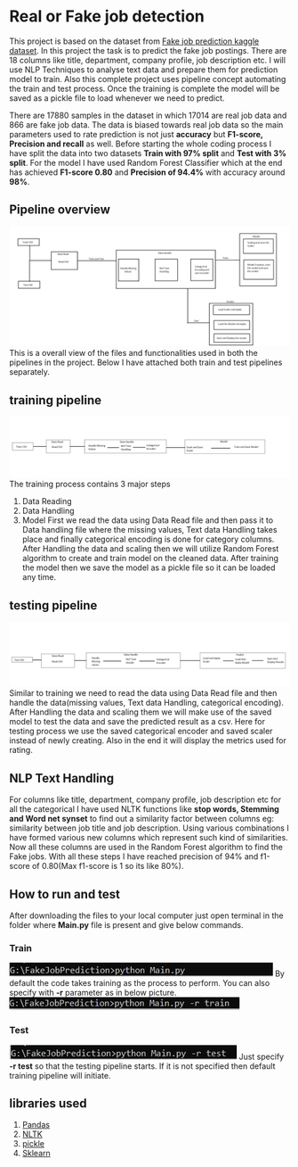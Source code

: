 # Real or Fake job detection
This project is based on the dataset from [Fake job prediction kaggle dataset](https://www.kaggle.com/shivamb/real-or-fake-fake-jobposting-prediction). In this project the task is to predict the fake job postings. There are 18 columns like title, department, company profile, job description etc. I will use NLP Techniques to analyse text data and prepare them for prediction model to train. Also this complete project uses pipeline concept automating the train and test process. Once the training is complete the model will be saved as a pickle file to load whenever we need to predict.

There are 17880 samples in the dataset in which 17014 are real job data and 866 are fake job data. The data is biased towards real job data so the main parameters used to rate prediction is not just **accuracy** but **F1-score, Precision and recall** as well. Before starting the whole coding process I have split the data into two datasets **Train with 97% split** and **Test with 3% split**. For the model I have used Random Forest Classifier which at the end has achieved **F1-score 0.80** and **Precision of 94.4%** with accuracy around **98%**.
## Pipeline overview
![](images/mainpipelineimage.jpg)
This is a overall view of the files and functionalities used in both the pipelines in the project. Below I have attached both train and test pipelines separately.
## training pipeline
![](images/Trainingpipeline.jpg)
The training process contains 3 major steps
1. Data Reading
2. Data Handling
3. Model
First we read the data using Data Read file and then pass it to Data handling file where the missing values, Text data Handling takes place and finally categorical encoding is done for category columns. After Handling the data and scaling then we will utilize Random Forest algorithm to create and train model on the cleaned data. After training the model then we save the model as a pickle file so it can be loaded any time.  
## testing pipeline
![](images/Testingpipeline.jpg)
Similar to training we need to read the data using Data Read file and then handle the data(missing values, Text data Handling, categorical encoding). After Handling the data and scaling them we will make use of the saved model to test the data and save the predicted result as a csv. Here for testing process we use the saved categorical encoder and saved scaler instead of newly creating. Also in the end it will display the metrics used for rating.
## NLP Text Handling
For columns like title, department, company profile, job description etc for all the categorical I have used NLTK functions like **stop words, Stemming and Word net synset** to find out a similarity factor between columns eg: similarity between job title and job description. Using various combinations I have formed various new columns which represent such kind of similarities. Now all these columns are used in the Random Forest algorithm to find the Fake jobs. With all these steps I have reached precision of 94% and f1-score of 0.80(Max f1-score is 1 so its like 80%).  
## How to run and test
After downloading the files to your local computer just open terminal in the folder where **Main.py** file is present and give below commands.
### Train
![](images/Train1.JPG)
By default the code takes training as the process to perform. You can also specify with **-r** parameter as in below picture.
![](images/Train2.JPG)
### Test
![](images/Test.JPG)
Just specify **-r test** so that the testing pipeline starts. If it is not specified then default training pipeline will initiate.
## libraries used
1. [Pandas](https://pandas.pydata.org/docs/getting_started/index.html)
2. [NLTK](https://www.nltk.org/)
3. [pickle](https://docs.python.org/2/library/pickle.html)
4. [Sklearn](https://scikit-learn.org/stable/)
